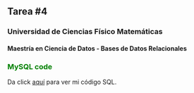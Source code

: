 ## Tarea #4
### Universidad de Ciencias Físico Matemáticas
#### Maestría en Ciencia de Datos - Bases de Datos Relacionales

### <span style="color: green;">MySQL code</span><P>

Da click [aquí](https://github.com/GemaGuerraV/BDR/blob/main/Tareas/Tarea4.sql) para ver mi código SQL.

